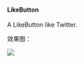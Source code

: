 #### LikeButton

A LikeButton like Twitter.

效果图：

![](https://github.com/yumi0629/LikeButton/blob/master/lib/like_button.gif?raw=true)
